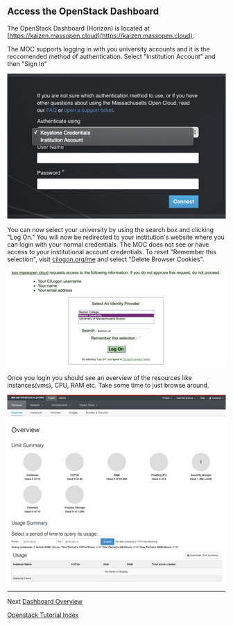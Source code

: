 ## Access the OpenStack Dashboard

The OpenStack Dashboard (Horizon) is located at [https://kaizen.massopen.cloud](https://kaizen.massopen.cloud).

The MOC supports logging in with you university accounts and it is the reccomended method of authentication. Select "Institution Account" and then "Sign In"

![](../_static/img/openstack_login.png)

You can now select your university by using the search box and clicking "Log On." You will now be redirected to your institution's website where you can login with your normal credentials. The MOC does not see or have access to your institutional account credentials. To reset "Remember this selection", visit [cilogon.org/me](https://cilogon.org/me) and select "Delete Browser Cookies".

![](../_static/img/cilogon.png)

Once you login you should see an overview of the resources like instances(vms), CPU, RAM etc. Take some time to just browse around.

![](../_static/img/compute_overview.png)

---
 
Next [Dashboard Overview](Dashboard-Overview.html)  

[Openstack Tutorial Index](OpenStack-Tutorial-Index.html) 
